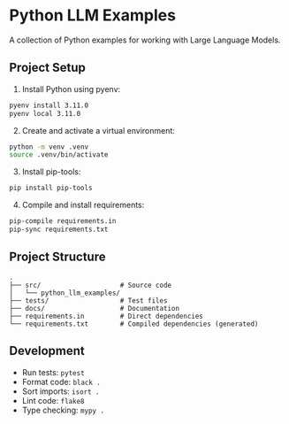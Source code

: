 # Python LLM Examples

A collection of Python examples for working with Large Language Models.

## Project Setup

1. Install Python using pyenv:
```bash
pyenv install 3.11.0
pyenv local 3.11.0
```

2. Create and activate a virtual environment:
```bash
python -m venv .venv
source .venv/bin/activate
```

3. Install pip-tools:
```bash
pip install pip-tools
```

4. Compile and install requirements:
```bash
pip-compile requirements.in
pip-sync requirements.txt
```

## Project Structure

```
.
├── src/                    # Source code
│   └── python_llm_examples/
├── tests/                  # Test files
├── docs/                   # Documentation
├── requirements.in         # Direct dependencies
└── requirements.txt        # Compiled dependencies (generated)
```

## Development

- Run tests: `pytest`
- Format code: `black .`
- Sort imports: `isort .`
- Lint code: `flake8`
- Type checking: `mypy .` 